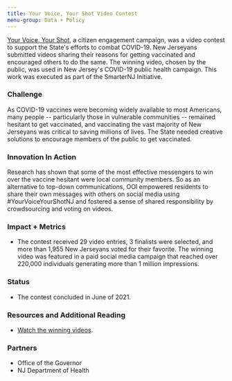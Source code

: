 ```yaml
---
title: Your Voice, Your Shot Video Contest
menu-group: Data + Policy
---
```


[Your Voice, Your Shot](https://covid19.nj.gov/forms/yourvoice), a citizen engagement campaign, was a video contest to support the State's efforts to combat COVID-19. New Jerseyans submitted videos sharing their reasons for getting vaccinated and encouraged others to do the same. The winning video, chosen by the public, was used in New Jersey's COVID-19 public health campaign. This work was executed as part of the SmarterNJ Initiative.

### Challenge

As COVID-19 vaccines were becoming widely available to most Americans, many people -- particularly those in vulnerable communities -- remained hesitant to get vaccinated, and vaccinating the vast majority of New Jerseyans was critical to saving millions of lives. The State needed creative solutions to encourage members of the public to get vaccinated.

### Innovation In Action

Research has shown that some of the most effective messengers to win over the vaccine hesitant were local community members. So as an alternative to top-down communications, OOI empowered residents to share their own messages with others on social media using #YourVoiceYourShotNJ and fostered a sense of shared responsibility by crowdsourcing and voting on videos.

### Impact + Metrics

-   The contest received 29 video entries, 3 finalists were selected, and more than 1,955 New Jerseyans voted for their favorite. The winning video was featured in a paid social media campaign that reached over 220,000 individuals generating more than 1 million impressions.

### Status

-   The contest concluded in June of 2021.

### Resources and Additional Reading

-   [Watch the winning videos](https://covid19.nj.gov/forms/yourvoice).

### Partners

-   Office of the Governor
-   NJ Department of Health
